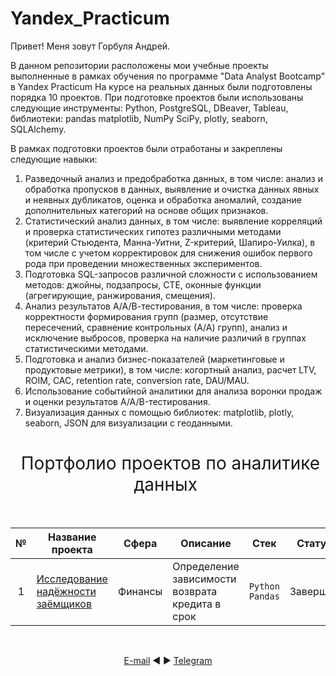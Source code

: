 # Yandex_Practicum
Привет! Меня зовут Горбуля Андрей.

В данном репозитории расположены мои учебные проекты выполненные в рамках обучения по программе "Data Analyst Bootcamp" в Yandex Practicum
На курсе на реальных данных были подготовлены порядка 10 проектов.
При подготовке проектов были использованы следующие инструменты: 
Python, PostgreSQL, DBeaver, Tableau, библиотеки: pandas matplotlib, NumPy SciPy, plotly, seaborn, SQLAlchemy. 

В рамках подготовки проектов были отработаны и закреплены следующие навыки:
1.	Разведочный анализ и предобработка данных, в том числе: анализ и обработка пропусков в данных, выявление и очистка данных явных и неявных дубликатов, оценка и обработка аномалий, создание дополнительных категорий на основе общих признаков.
2.	Статистический анализ данных, в том числе: выявление корреляций и проверка статистических гипотез различными методами (критерий Стьюдента, Манна-Уитни, Z-критерий, Шапиро-Уилка), в том числе с учетом корректировок для снижения ошибок первого рода при проведении множественных экспериментов.
3.	Подготовка SQL-запросов различной сложности с использованием методов: джойны, подзапросы, CTE, оконные функции (агрегирующие, ранжирования, смещения).
4.	Анализ результатов А/А/В-тестирования, в том числе: проверка корректности формирования групп (размер, отсутствие пересечений, сравнение контрольных (А/А) групп), анализ и исключение выбросов, проверка на наличие различий в группах статистическими методами.
5.	Подготовка и анализ бизнес-показателей (маркетинговые и продуктовые метрики), в том числе: когортный анализ, расчет LTV, ROIM, CAC, retention rate, conversion rate, DAU/MAU.
6.	Использование событийной аналитики для анализа воронки продаж и оценки результатов A/A/B-тестирования.
7.	Визуализация данных с помощью библиотек: matplotlib, plotly, seaborn, JSON для визуализации с геоданными.

<h1 style="font-weight:normal" align="center">
  &nbsp;Портфолио проектов по аналитике данных&nbsp;
</h1>
<br>

|№|Название проекта|Сфера|Описание|Стек|Статус|
|:-----:|-----|:-----:|-----|:-----:|:-----:|
|1|[Исследование надёжности заёмщиков](https://github.com/AVGorbulya/Yandex_Practicum/tree/main/1_Исследование%20надежности%20заемщиков)|Финансы|Определение зависимости возврата кредита в срок| `Python` `Pandas` |Завершен|




<br>
<span align="center">

[E-mail](mailto:avgorjob@gmail.com) ◄ ► [Telegram](https://t.me/AVGorbulya)


